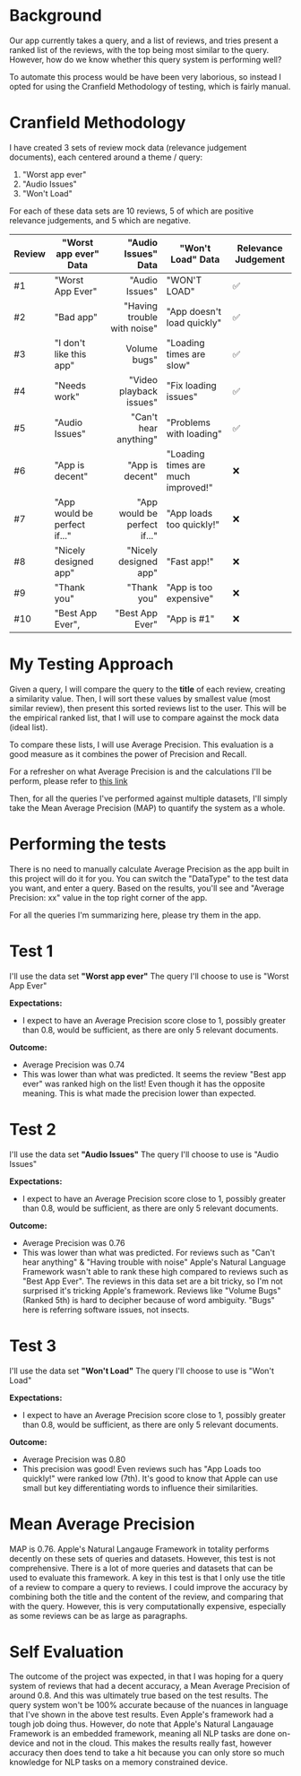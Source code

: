 # Background
Our app currently takes a query, and a list of reviews, and tries present a ranked list of the reviews, with the top being most similar to the query. However, how do we know whether this query system is performing well?

To automate this process would be have been very laborious, so instead I opted for using the Cranfield Methodology of testing, which is fairly manual.

# Cranfield Methodology
I have created 3 sets of review mock data (relevance judgement documents), each centered around a theme / query:
1. "Worst app ever"
2. "Audio Issues"
3. "Won't Load"

For each of these data sets are 10 reviews, 5 of which are positive relevance judgements, and 5 which are negative.

| Review | "Worst app ever" Data        | "Audio Issues" Data          | "Won't Load" Data                  | Relevance Judgement |
|--------|------------------------------|-----------------------------:|------------------------------------|---------------------|
| #1     | "Worst App Ever"             | "Audio Issues"               | "WON'T LOAD"                       | ✅                   |
| #2     | "Bad app"                    | "Having trouble with noise"  | "App doesn't load quickly"         | ✅                   |
| #3     | "I don't like this app"      | Volume bugs"                 | "Loading times are slow"           | ✅                   |
| #4     | "Needs work"                 | "Video playback issues"      | "Fix loading issues"               | ✅                   |
| #5     | "Audio Issues"               | "Can't hear anything"        | "Problems with loading"            | ✅                   |
| #6     | "App is decent"              | "App is decent"              | "Loading times are much improved!" | ❌                   |
| #7     | "App would be perfect if..." | "App would be perfect if..." | "App loads too quickly!"           | ❌                   |
| #8     | "Nicely designed app"        | "Nicely designed app"        | "Fast app!"                        | ❌                   |
| #9     | "Thank you"                  | "Thank you"                  | "App is too expensive"             | ❌                   |
| #10    | "Best App Ever",             | "Best App Ever"              | "App is #1"                        | ❌                   |

# My Testing Approach
Given a query, I will compare the query to the **title** of each review, creating a similarity value. Then, I will sort these values by smallest value (most similar review), then present this sorted reviews list to the user. This will be the empirical ranked list, that I will use to compare against the mock data (ideal list).

To compare these lists, I will use Average Precision. This evaluation is a good measure as it combines the power of Precision and Recall.

For a refresher on what Average Precision is and the calculations I'll be perform, please refer to [this link](https://www.coursera.org/learn/cs-410/lecture/rU7LT/lesson-3-3-evaluation-of-tr-systems-evaluating-ranked-lists-part-1)

Then, for all the queries I've performed against multiple datasets, I'll simply take the Mean Average Precision (MAP) to quantify the system as a whole.

# Performing the tests
There is no need to manually calculate Average Precision as the app built in this project will do it for you. You can switch the "DataType" to the test data you want, and enter a query. Based on the results, you'll see and "Average Precision: xx" value in the top right corner of the app.

For all the queries I'm summarizing here, please try them in the app.

# Test 1
I'll use the data set **"Worst app ever"**
The query I'll choose to use is "Worst App Ever"

**Expectations:**
- I expect to have an Average Precision score close to 1, possibly greater than 0.8, would be sufficient, as there are only 5 relevant documents.

**Outcome:**
- Average Precision was 0.74
- This was lower than what was predicted. It seems the review "Best app ever" was ranked high on the list! Even though it has the opposite meaning. This is what made the precision lower than expected.

# Test 2
I'll use the data set **"Audio Issues"**
The query I'll choose to use is "Audio Issues"

**Expectations:**
- I expect to have an Average Precision score close to 1, possibly greater than 0.8, would be sufficient, as there are only 5 relevant documents.

**Outcome:**
- Average Precision was 0.76
- This was lower than what was predicted. For reviews such as "Can't hear anything" & "Having trouble with noise" Apple's Natural Language Framework wasn't able to rank these high compared to reviews such as "Best App Ever". The reviews in this data set are a bit tricky, so I'm not surprised it's tricking Apple's framework. Reviews like "Volume Bugs" (Ranked 5th) is hard to decipher because of word ambiguity. "Bugs" here is referring software issues, not insects.

# Test 3
I'll use the data set **"Won't Load"**
The query I'll choose to use is "Won't Load"

**Expectations:**
- I expect to have an Average Precision score close to 1, possibly greater than 0.8, would be sufficient, as there are only 5 relevant documents.

**Outcome:**
- Average Precision was 0.80
- This precision was good! Even reviews such has "App Loads too quickly!" were ranked low (7th). It's good to know that Apple can use small but key differentiating words to influence their similarities.

# Mean Average Precision
MAP is 0.76. Apple's Natural Langauge Framework in totality performs decently on these sets of queries and datasets. However, this test is not comprehensive. There is a lot of more queries and datasets that can be used to evaluate this framework. 
A key in this test is that I only use the title of a review to compare a query to reviews. I could improve the accuracy by combining both the title and the content of the review, and comparing that with the query. However, this is very computationally expensive, especially as some reviews can be as large as paragraphs.

# Self Evaluation
The outcome of the project was expected, in that I was hoping for a query system of reviews that had a decent accuracy, a Mean Average Precision of around 0.8. And this was ultimately true based on the test results. The query system won't be 100% accurate because of the nuances in language that I've shown in the above test results. Even Apple's framework had a tough job doing thus. However, do note that Apple's Natural Langauage Framework is an embedded framework, meaning all NLP tasks are done on-device and not in the cloud. This makes the results really fast, however accuracy then does tend to take a hit because you can only store so much knowledge for NLP tasks on a memory constrained device.
